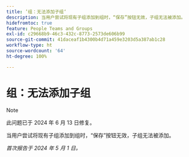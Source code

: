 ```yaml
---
title: ’组：无法添加子组‘
description: 当用户尝试将现有子组添加到组时，“保存”按钮无效，子组无法被添加。
hidefromtoc: true
feature: People Teams and Groups
exl-id: c29668b9-46c3-432c-8773-2573de606b99
source-git-commit: 41daceaf1b4300b4d71a459e3203d5a387ab1c28
workflow-type: ht
source-wordcount: '64'
ht-degree: 100%

---
```


# 组：无法添加子组

>[!NOTE]
>
>此问题已于 2024 年 6 月 13 日修复。

当用户尝试将现有子组添加到组时，“保存”按钮无效，子组无法被添加。

_首次报告于 2024 年 5 月 1 日。_
